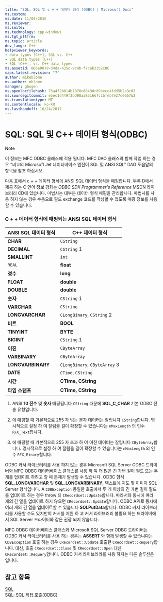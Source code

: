 ```yaml
---
title: "SQL: SQL 및 c + + 데이터 형식 (ODBC) | Microsoft Docs"
ms.custom: 
ms.date: 11/04/2016
ms.reviewer: 
ms.suite: 
ms.technology: cpp-windows
ms.tgt_pltfrm: 
ms.topic: article
dev_langs: C++
helpviewer_keywords:
- data types [C++], SQL vs. C++
- SQL data types [C++]
- SQL [C++], vs. C++ data types
ms.assetid: 066e0070-d4da-435c-9c4b-f7cab3352c86
caps.latest.revision: "7"
author: mikeblome
ms.author: mblome
manager: ghogen
ms.openlocfilehash: 76a4f2bb14b7878c8843dc89bece4fdd5b2e3c02
ms.sourcegitcommit: ebec1d449f2bd98aa851667c2bfeb7e27ce657b2
ms.translationtype: MT
ms.contentlocale: ko-KR
ms.lasthandoff: 10/24/2017
---
```

# <a name="sql-sql-and-c-data-types-odbc"></a>SQL: SQL 및 C++ 데이터 형식(ODBC)
> [!NOTE]
>  이 정보는 MFC ODBC 클래스에 적용 됩니다. MFC DAO 클래스와 함께 작업 하는 경우 "비교의 Microsoft Jet 데이터베이스 엔진이 SQL 및 ANSI SQL" DAO 도움말의 항목을 참조 하십시오.  
  
 다음 표에서 c + + 데이터 형식에 ANSI SQL 데이터 형식을 매핑합니다. 부록 D에서 제공 하는 C 언어 정보 강화는 *ODBC SDK* *Programmer's Reference* MSDN 라이브러리 CD에 있습니다. 마법사는 대부분 데이터 형식 매핑을 관리합니다. 마법사를 사용 하지 않는 경우 수동으로 필드 exchange 코드를 작성할 수 있도록 매핑 정보를 사용할 수 있습니다.  
  
### <a name="ansi-sql-data-types-mapped-to-c-data-types"></a>C + + 데이터 형식에 매핑되는 ANSI SQL 데이터 형식  
  
|ANSI SQL 데이터 형식|C++ 데이터 형식|  
|------------------------|---------------------|  
|**CHAR**|`CString`|  
|**DECIMAL**|`CString` 1|  
|**SMALLINT**|`int`|  
|`REAL`|**float**|  
|**정수**|**long**|  
|**FLOAT**|**double**|  
|**DOUBLE**|**double**|  
|**숫자**|`CString` 1|  
|**VARCHAR**|`CString`|  
|**LONGVARCHAR**|`CLongBinary`, `CString` 2|  
|**비트**|**BOOL**|  
|**TINYINT**|**BYTE**|  
|**BIGINT**|`CString` 1|  
|**이진**|`CByteArray`|  
|**VARBINARY**|`CByteArray`|  
|**LONGVARBINARY**|`CLongBinary`, `CByteArray` 3|  
|**DATE**|`CTime`, `CString`|  
|**시간**|**CTime, CString**|  
|**타임 스탬프**|**CTime, CString**|  
  
 1. ANSI **10 진수** 및 **숫자** 매핑됩니다 `CString` 때문에 **SQL_C_CHAR** 기본 ODBC 전송 유형입니다.  
  
 2. 에 매핑할 때 기본적으로 255 자 넘는 문자 데이터는 잘립니다 `CString`합니다. 명시적으로 설정 하 여 잘림을 길이 확장할 수 있습니다는 `nMaxLength` 의 인수 `RFX_Text`합니다.  
  
 3. 에 매핑할 때 기본적으로 255 자 초과 하 여 이진 데이터는 잘립니다 `CByteArray`합니다. 명시적으로 설정 하 여 잘림을 길이 확장할 수 있습니다는 `nMaxLength` 의 인수 `RFX_Binary`합니다.  
  
 ODBC 커서 라이브러리를 사용 하지 않는 경우 Microsoft SQL Server ODBC 드라이버와 MFC ODBC 데이터베이스 클래스를 사용 하 여 더 많은 긴 가변 길이 필드 또는 두 개를 업데이트 하려고 할 때 문제가 발생할 수 있습니다. ODBC 형식 **SQL_LONGVARCHAR** 및 **SQL_LONGVARBINARY**, 텍스트에 지도 및 이미지 SQL Server 형식입니다. A `CDBException` 동일한 호출에서 두 개 이상의 긴 가변 길이 필드를 업데이트 하는 경우 throw 되 `CRecordset::Update`합니다. 따라서와 동시에 여러 개의 긴 열을 업데이트 하지 않으면 `CRecordset::Update`합니다. ODBC API로 동시에 여러 개의 긴 열을 업데이트할 수 있습니다 **SQLPutData**합니다. ODBC 커서 라이브러리를 사용할 수도 있지만이 커서를 지원 하 고 커서 라이브러리 불필요 하는 드라이버에서 SQL Server 드라이버와 같은 권장 되지 않습니다.  
  
 MFC ODBC 데이터베이스 클래스와 Microsoft SQL Server ODBC 드라이버는 ODBC 커서 라이브러리를 사용 하는 경우는 **ASSERT** 와 함께 발생할 수 있습니다는 `CDBException` 호출 하는 경우 `CRecordset::Update` 호출한 `CRecordset::Requery`합니다. 대신, 호출 `CRecordset::Close` 및 `CRecordset::Open` 대신 `CRecordset::Requery`합니다. ODBC 커서 라이브러리를 사용 하지는 다른 솔루션은입니다.  
  
## <a name="see-also"></a>참고 항목  
 [SQL](../../data/odbc/sql.md)   
 [SQL: SQL 직접 호출(ODBC)](../../data/odbc/sql-making-direct-sql-calls-odbc.md)